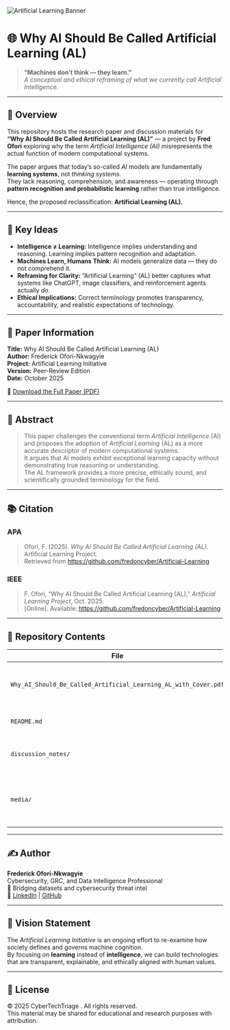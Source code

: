 ![Artificial Learning Banner](./media/banner.png)
# 🌐 Why AI Should Be Called Artificial Learning (AL)

> **“Machines don’t think — they learn.”**  
> *A conceptual and ethical reframing of what we currently call Artificial Intelligence.*

---

## 📘 Overview

This repository hosts the research paper and discussion materials for  
**“Why AI Should Be Called Artificial Learning (AL)”** — a project by **Fred Ofori** exploring why the term *Artificial Intelligence (AI)* misrepresents the actual function of modern computational systems.

The paper argues that today’s so-called *AI* models are fundamentally **learning systems**, not *thinking systems*.  
They lack reasoning, comprehension, and awareness — operating through **pattern recognition and probabilistic learning** rather than true intelligence.  

Hence, the proposed reclassification: **Artificial Learning (AL).**

---

## 🧩 Key Ideas

- **Intelligence ≠ Learning:** Intelligence implies understanding and reasoning. Learning implies pattern recognition and adaptation.  
- **Machines Learn, Humans Think:** AI models generalize data — they do not comprehend it.  
- **Reframing for Clarity:** “Artificial Learning” (AL) better captures what systems like ChatGPT, image classifiers, and reinforcement agents actually *do*.  
- **Ethical Implications:** Correct terminology promotes transparency, accountability, and realistic expectations of technology.  

---

## 🧾 Paper Information

**Title:** Why AI Should Be Called Artificial Learning (AL)  
**Author:** Frederick Ofori-Nkwagyie  
**Project:** Artificial Learning Initiative  
**Version:** Peer-Review Edition  
**Date:** October 2025  

📄 [Download the Full Paper (PDF)](./Why_AI_Should_Be_Called_Artificial_Learning_AL_with_Cover.pdf)

---

## 🧠 Abstract

> This paper challenges the conventional term *Artificial Intelligence* (AI) and proposes the adoption of *Artificial Learning* (AL) as a more accurate descriptor of modern computational systems.  
> It argues that AI models exhibit exceptional learning capacity without demonstrating true reasoning or understanding.  
> The AL framework provides a more precise, ethically sound, and scientifically grounded terminology for the field.

---

## 📚 Citation

### APA
> Ofori, F. (2025). *Why AI Should Be Called Artificial Learning (AL).* Artificial Learning Project.  
> Retrieved from https://github.com/fredoncyber/Artificial-Learning

### IEEE
> F. Ofori, “Why AI Should Be Called Artificial Learning (AL),” *Artificial Learning Project*, Oct. 2025.  
> [Online]. Available: https://github.com/fredoncyber/Artificial-Learning

---

## 🧩 Repository Contents

| File | Description |
|------|--------------|
| `Why_AI_Should_Be_Called_Artificial_Learning_AL_with_Cover.pdf` | Full peer-review paper with cover page and citations |
| `README.md` | Project overview and documentation |
| `discussion_notes/` | (Optional) Notes, diagrams, or draft versions |
| `media/` | (Optional) Future infographic or visual explanation assets |

---

## ✍️ Author

**Frederick Ofori-Nkwagyie**  
Cybersecurity, GRC, and Data Intelligence Professional  
📍 Bridging datasets and cybersecurity threat intel  
🔗 [LinkedIn](https://www.linkedin.com/in/frederick-ofori-nkwagyie/) | [GitHub](https://github.com/fredoncyber/fredon.io)

---

## 🧭 Vision Statement

The *Artificial Learning Initiative* is an ongoing effort to re-examine how society defines and governs machine cognition.  
By focusing on **learning** instead of **intelligence**, we can build technologies that are transparent, explainable, and ethically aligned with human values.

---

## 🏁 License

© 2025 CyberTechTriage . All rights reserved.  
This material may be shared for educational and research purposes with attribution.
